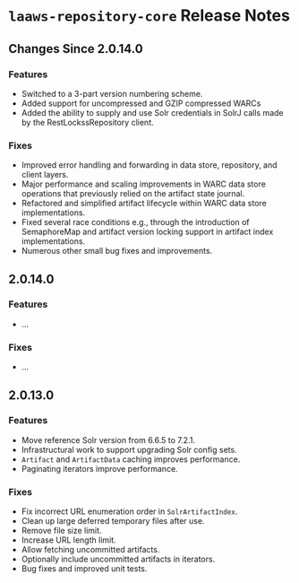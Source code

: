 # `laaws-repository-core` Release Notes

## Changes Since 2.0.14.0

### Features

*   Switched to a 3-part version numbering scheme.
*   Added support for uncompressed and GZIP compressed WARCs
*   Added the ability to supply and use Solr credentials in SolrJ calls made by the 
    RestLockssRepository client.

### Fixes

*   Improved error handling and forwarding in data store, repository, and client layers.
*   Major performance and scaling improvements in WARC data store operations that
    previously relied on the artifact state journal.
*   Refactored and simplified artifact lifecycle within WARC data store implementations.
*   Fixed several race conditions e.g., through the introduction of SemaphoreMap
    and artifact version locking support in artifact index implementations.
*   Numerous other small bug fixes and improvements.

## 2.0.14.0

### Features

*   ...

### Fixes

*   ...

## 2.0.13.0

### Features

*   Move reference Solr version from 6.6.5 to 7.2.1.
*   Infrastructural work to support upgrading Solr config sets.
*   `Artifact` and `ArtifactData` caching improves performance.
*   Paginating iterators improve performance.

### Fixes

*   Fix incorrect URL enumeration order in `SolrArtifactIndex`.
*   Clean up large deferred temporary files after use.
*   Remove file size limit.
*   Increase URL length limit.
*   Allow fetching uncommitted artifacts.
*   Optionally include uncommitted artifacts in iterators.
*   Bug fixes and improved unit tests.
